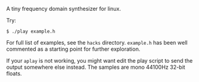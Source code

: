 A tiny frequency domain synthesizer for linux.

Try:
```
$ ./play example.h
```

For full list of examples, see the `hacks` directory. `example.h` has been well commented as a starting point for further exploration.

If your `aplay` is not working, you might want edit the play script to send the output somewhere else instead. The samples are mono 44100Hz 32-bit floats.
